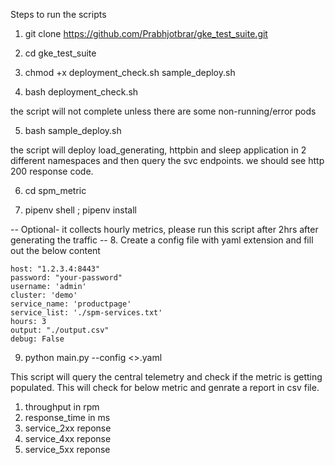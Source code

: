 Steps to run the scripts

1. git clone https://github.com/Prabhjotbrar/gke_test_suite.git

2. cd gke_test_suite 

3. chmod +x  deployment_check.sh sample_deploy.sh

4. bash deployment_check.sh

the script will not complete unless there are some non-running/error pods

5. bash sample_deploy.sh

the script will deploy load_generating, httpbin and sleep application in 2 different namespaces and then query the svc endpoints. we should see http 200 response code.

6. cd spm_metric 

7. pipenv shell ; pipenv install

-- Optional- it collects hourly metrics, please run this script after 2hrs after generating the traffic --
8. Create a config file with yaml extension and fill out the below content


```
host: "1.2.3.4:8443"
password: "your-password"
username: 'admin'
cluster: 'demo'
service_name: 'productpage'
service_list: './spm-services.txt'
hours: 3
output: "./output.csv"
debug: False
```


9. python main.py --config <>.yaml

This script will query the central telemetry and check if the metric is getting populated. This will check for below metric and genrate a report in csv file.

1. throughput  in rpm
2. response_time in ms
3. service_2xx reponse
4. service_4xx reponse
5. service_5xx reponse


